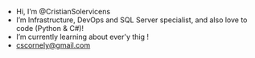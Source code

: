 - Hi, I’m @CristianSolervicens
- I’m Infrastructure, DevOps and SQL Server specialist, and also love to code (Python & C#)!
- I’m currently learning about ever'y thig !
- cscornely@gmail.com
